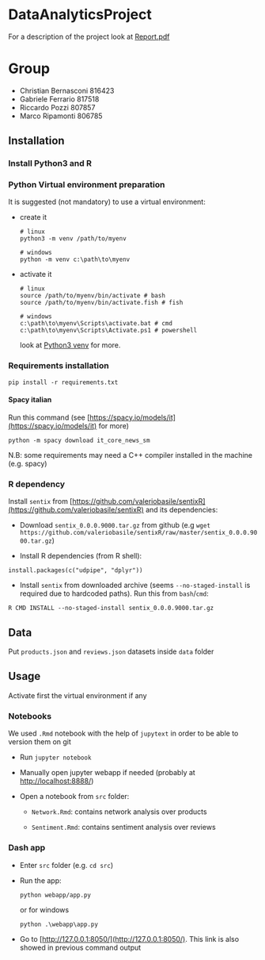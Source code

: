 # DataAnalyticsProject

For a description of the project look at [Report.pdf](Report.pdf)

# Group

- Christian Bernasconi 816423
- Gabriele Ferrario 817518
- Riccardo Pozzi 807857
- Marco Ripamonti 806785

## Installation

### Install Python3 and R

### Python Virtual environment preparation

It is suggested (not mandatory) to use a virtual environment:

* create it
    ```
    # linux
    python3 -m venv /path/to/myenv

    # windows
    python -m venv c:\path\to\myenv
    ```
* activate it
    ```
    # linux
    source /path/to/myenv/bin/activate # bash
    source /path/to/myenv/bin/activate.fish # fish

    # windows
    c:\path\to\myenv\Scripts\activate.bat # cmd
    c:\path\to\myenv\Scripts\Activate.ps1 # powershell
    ```
    look at [Python3 venv](https://docs.python.org/3/library/venv.html) for more.

### Requirements installation
```
pip install -r requirements.txt
```
#### Spacy italian
Run this command (see [https://spacy.io/models/it](https://spacy.io/models/it) for more)
```
python -m spacy download it_core_news_sm
```

N.B: some requirements may need a C++ compiler installed in the machine (e.g. spacy)

### R dependency

Install `sentix` from [https://github.com/valeriobasile/sentixR](https://github.com/valeriobasile/sentixR) and its dependencies:

* Download `sentix_0.0.0.9000.tar.gz` from github (e.g `wget https://github.com/valeriobasile/sentixR/raw/master/sentix_0.0.0.9000.tar.gz`)

* Install R dependencies (from R shell):
```
install.packages(c("udpipe", "dplyr"))
```

* Install `sentix` from downloaded archive (seems `--no-staged-install` is required due to hardcoded paths).
Run this from `bash`/`cmd`:
```
R CMD INSTALL --no-staged-install sentix_0.0.0.9000.tar.gz
```

## Data

Put `products.json` and `reviews.json` datasets inside `data` folder

## Usage

Activate first the virtual environment if any

### Notebooks

We used `.Rmd` notebook with the help of `jupytext` in order to be able to version them on git

* Run `jupyter notebook`

* Manually open jupyter webapp if needed (probably at [http://localhost:8888/](http://localhost:8888/))

* Open a notebook from `src` folder:

    * `Network.Rmd`: contains network analysis over products

    * `Sentiment.Rmd`: contains sentiment analysis over reviews

### Dash app

* Enter `src` folder (e.g. `cd src`)

* Run the app:
    ```
    python webapp/app.py
    ```
    or for windows
    ```
    python .\webapp\app.py
    ```

* Go to [http://127.0.0.1:8050/](http://127.0.0.1:8050/). This link is also showed in previous command output
